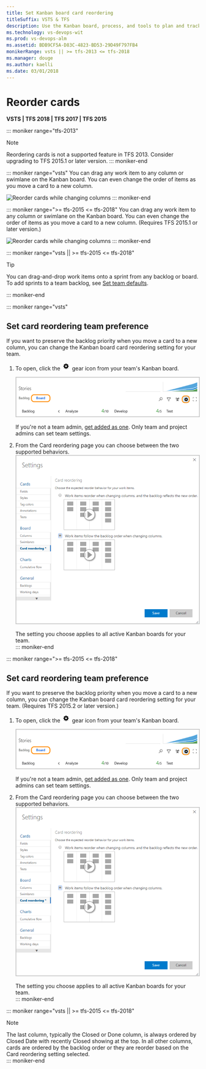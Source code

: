```yaml
---
title: Set Kanban board card reordering
titleSuffix: VSTS & TFS
description: Use the Kanban board, process, and tools to plan and track work in Visual Studio Team Services and Team Foundation Server 
ms.technology: vs-devops-wit
ms.prod: vs-devops-alm
ms.assetid: BDB9CF5A-D83C-4823-BD53-29D49F797FB4
monikerRange: vsts || >= tfs-2013 <= tfs-2018
ms.manager: douge
ms.author: kaelli
ms.date: 03/01/2018
---
```



# Reorder cards  
<b>VSTS | TFS 2018 | TFS 2017 | TFS 2015</b> 

::: moniker range="tfs-2013"
> [!NOTE]   
> Reordering cards is not a supported feature in TFS 2013. Consider upgrading to TFS 2015.1 or later version. 
::: moniker-end

<!---
> [!NOTE]  
> **Feature availability:** This feature is supported from VSTS or an on-premises TFS 2015.1 or later version.  
> 
--> 
<a id="reorder-cards"></a>
::: moniker range="vsts"
You can drag any work item to any column or swimlane on the Kanban board. You can even change the order of items as you move a card to a new column. 

![Reorder cards while changing columns](https://i3-vso.sec.s-msft.com/dynimg/IC822185.gif)
::: moniker-end

::: moniker range=">= tfs-2015 <= tfs-2018"
You can drag any work item to any column or swimlane on the Kanban board. You can even change the order of items as you move a card to a new column. (Requires TFS 2015.1 or later version.)  

![Reorder cards while changing columns](https://i3-vso.sec.s-msft.com/dynimg/IC822185.gif)
::: moniker-end

::: moniker range="vsts || >= tfs-2015 <= tfs-2018"
> [!TIP]
> You can drag-and-drop work items onto a sprint from any backlog or board. To add sprints to a team backlog, see [Set team defaults](../scale/set-team-defaults.md). 

::: moniker-end

<a id="card-reorder-setting"></a>

::: moniker range="vsts"
## Set card reordering team preference  

If you want to preserve the backlog priority when you move a card to a new column, you can change the Kanban board card reordering setting for your team. 

1. To open, click the ![gear icon](../_img/icons/team-settings-gear-icon.png) gear icon from your team's Kanban board.  

	<img src="_img/kanban-card-customize-open-settings.png" alt="Kanban board, open common configuration settings" style="border: 1px solid #C3C3C3;" />  

	If you're not a team admin, [get added as one](../scale/add-team-administrator.md). Only team and project admins can set team settings.  

2. From the Card reordering page you can choose between the two supported behaviors.    
	<img src="../kanban/_img/kanban-card-reordering-up1.png" alt="Kanban board, Card reording configuration dialog" style="border: 1px solid #C3C3C3;" />   

	The setting you choose applies to all active Kanban boards for your team.  
::: moniker-end


::: moniker range=">= tfs-2015 <= tfs-2018"
<a id="card-reorder-setting"></a>
## Set card reordering team preference  

If you want to preserve the backlog priority when you move a card to a new column, you can change the Kanban board card reordering setting for your team. (Requires TFS 2015.2 or later version.)

1. To open, click the ![gear icon](../_img/icons/team-settings-gear-icon.png) gear icon from your team's Kanban board.  

	<img src="_img/kanban-card-customize-open-settings.png" alt="Kanban board, open common configuration settings" style="border: 1px solid #C3C3C3;" />  

	If you're not a team admin, [get added as one](../scale/add-team-administrator.md). Only team and project admins can set team settings.  

2. From the Card reordering page you can choose between the two supported behaviors.    
	<img src="../kanban/_img/kanban-card-reordering-up1.png" alt="Kanban board, Card reording configuration dialog" style="border: 1px solid #C3C3C3;" />   

	The setting you choose applies to all active Kanban boards for your team.  
::: moniker-end

<a id="card-reorder-note"></a>
::: moniker range="vsts || >= tfs-2015 <= tfs-2018"
> [!NOTE]  
> The last column, typically the Closed or Done column, is always ordered by Closed Date with recently Closed showing at the top. In all other columns, cards are ordered by the backlog order or they are reorder based on the Card reordering setting selected.  
::: moniker-end




